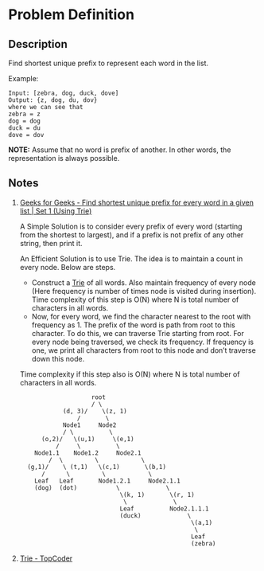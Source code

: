 # Problem Definition

## Description

Find shortest unique prefix to represent each word in the list.

Example:

```text
Input: [zebra, dog, duck, dove]
Output: {z, dog, du, dov}
where we can see that
zebra = z
dog = dog
duck = du
dove = dov
```

**NOTE:** Assume that no word is prefix of another. In other words, the representation is always possible.

## Notes

1. [Geeks for Geeks - Find shortest unique prefix for every word in a given list | Set 1 (Using Trie)](https://www.geeksforgeeks.org/find-all-shortest-unique-prefixes-to-represent-each-word-in-a-given-list/)

    A Simple Solution is to consider every prefix of every word (starting from the shortest to largest), and if a prefix is not prefix of any other string, then print it.

    An Efficient Solution is to use Trie. The idea is to maintain a count in every node. Below are steps.

    * Construct a [Trie](https://www.geeksforgeeks.org/trie-insert-and-search/) of all words. Also maintain frequency of every node (Here frequency is number of times node is visited during insertion). Time complexity of this step is O(N) where N is total number of characters in all words.
    * Now, for every word, we find the character nearest to the root with frequency as 1. The prefix of the word is path from root to this character. To do this, we can traverse Trie starting from root. For every node being traversed, we check its frequency. If frequency is one, we print all characters from root to this node and don’t traverse down this node.

    Time complexity if this step also is O(N) where N is total number of characters in all words.

    ```text
                        root
                        / \
                (d, 3)/    \(z, 1)
                    /       \
                Node1     Node2
                / \          \
          (o,2)/   \(u,1)     \(e,1)
              /     \          \
        Node1.1    Node1.2     Node2.1
            /  \         \            \
      (g,1)/    \ (t,1)   \(c,1)       \(b,1)
          /      \         \            \
        Leaf   Leaf       Node1.2.1     Node2.1.1
        (dog)  (dot)           \             \
                                \(k, 1)       \(r, 1)
                                 \             \
                                Leaf          Node2.1.1.1
                                (duck)             \
                                                    \(a,1)
                                                     \
                                                    Leaf
                                                    (zebra)
    ```

1. [Trie - TopCoder](https://www.topcoder.com/community/data-science/data-science-tutorials/using-tries/)